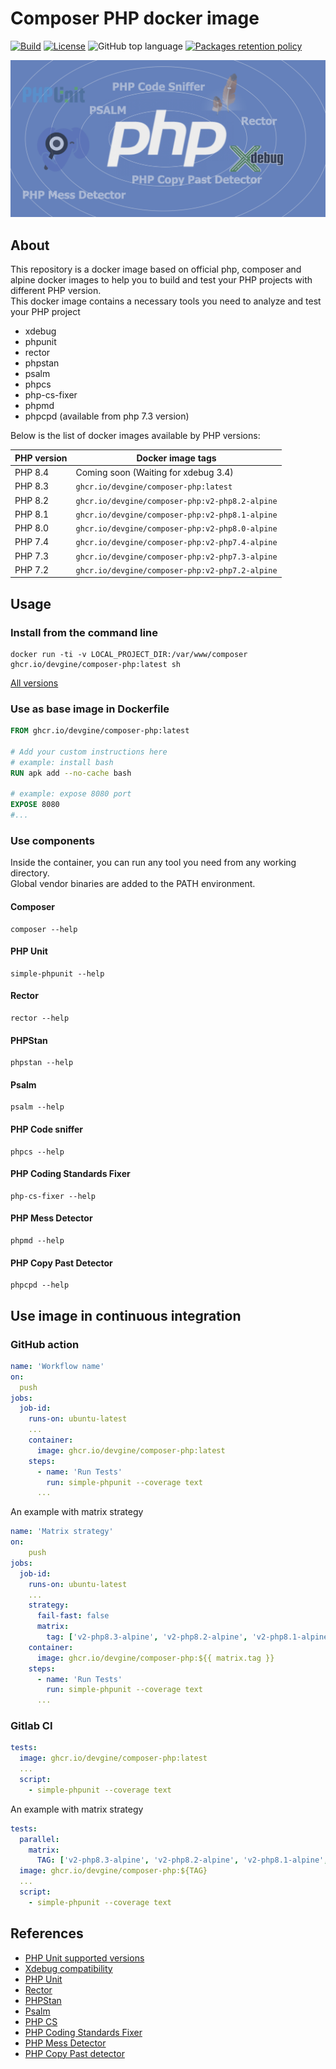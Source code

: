 # Composer PHP docker image
[![Build](https://github.com/devgine/composer-php/actions/workflows/build.yaml/badge.svg?branch=main)](https://github.com/devgine/composer-php/actions/workflows/build.yaml)
[![License](https://img.shields.io/github/license/devgine/composer-php)](https://github.com/devgine/composer-php/blob/main/LICENSE)
![GitHub top language](https://img.shields.io/github/languages/top/devgine/composer-php)
[![Packages retention policy](https://github.com/devgine/composer-php/actions/workflows/packages-retention-policy.yaml/badge.svg?branch=main)](https://github.com/devgine/composer-php/actions/workflows/packages-retention-policy.yaml)

![cover.png](.readme/images/cover.png)

## About
This repository is a docker image based on official php, composer and alpine docker images to help you to build and test your PHP projects with different PHP version.<br>
This docker image contains a necessary tools you need to analyze and test your PHP project
* xdebug
* phpunit
* rector
* phpstan
* psalm
* phpcs
* php-cs-fixer
* phpmd
* phpcpd (available from php 7.3 version)

Below is the list of docker images available by PHP versions:

| PHP version | Docker image tags                               |
|-------------|-------------------------------------------------|
| PHP 8.4     | Coming soon (Waiting for xdebug 3.4)            |
| PHP 8.3     | `ghcr.io/devgine/composer-php:latest`           |
| PHP 8.2     | `ghcr.io/devgine/composer-php:v2-php8.2-alpine` |
| PHP 8.1     | `ghcr.io/devgine/composer-php:v2-php8.1-alpine` |
| PHP 8.0     | `ghcr.io/devgine/composer-php:v2-php8.0-alpine` |
| PHP 7.4     | `ghcr.io/devgine/composer-php:v2-php7.4-alpine` |
| PHP 7.3     | `ghcr.io/devgine/composer-php:v2-php7.3-alpine` |
| PHP 7.2     | `ghcr.io/devgine/composer-php:v2-php7.2-alpine` |


## Usage
### Install from the command line
```shell
docker run -ti -v LOCAL_PROJECT_DIR:/var/www/composer ghcr.io/devgine/composer-php:latest sh
```
[All versions](https://github.com/devgine/composer-php/pkgs/container/composer-php/versions)
### Use as base image in Dockerfile
```dockerfile
FROM ghcr.io/devgine/composer-php:latest

# Add your custom instructions here
# example: install bash
RUN apk add --no-cache bash

# example: expose 8080 port
EXPOSE 8080
#...
```

### Use components
Inside the container, you can run any tool you need from any working directory.<br>
Global vendor binaries are added to the PATH environment.

#### Composer
```shell
composer --help
```
#### PHP Unit
```shell
simple-phpunit --help
```
#### Rector
```shell
rector --help
```
#### PHPStan
```shell
phpstan --help
```
#### Psalm
```shell
psalm --help
```
#### PHP Code sniffer
```shell
phpcs --help
```
#### PHP Coding Standards Fixer
```shell
php-cs-fixer --help
```
#### PHP Mess Detector
```shell
phpmd --help
```
#### PHP Copy Past Detector
```shell
phpcpd --help
```

## Use image in continuous integration
### GitHub action
```yaml
name: 'Workflow name'
on:
  push
jobs:
  job-id:
    runs-on: ubuntu-latest
    ...
    container:
      image: ghcr.io/devgine/composer-php:latest
    steps:
      - name: 'Run Tests'
        run: simple-phpunit --coverage text
      ...
```

An example with matrix strategy
```yaml
name: 'Matrix strategy'
on:
    push
jobs:
  job-id:
    runs-on: ubuntu-latest
    ...
    strategy:
      fail-fast: false
      matrix:
        tag: ['v2-php8.3-alpine', 'v2-php8.2-alpine', 'v2-php8.1-alpine', 'v2-php8.0-alpine', 'v2-php7.4-alpine']
    container:
      image: ghcr.io/devgine/composer-php:${{ matrix.tag }}
    steps:
      - name: 'Run Tests'
        run: simple-phpunit --coverage text
      ...
```

### Gitlab CI
```yaml
tests:
  image: ghcr.io/devgine/composer-php:latest
  ...
  script:
    - simple-phpunit --coverage text
```

An example with matrix strategy
```yaml
tests:
  parallel:
    matrix:
      TAG: ['v2-php8.3-alpine', 'v2-php8.2-alpine', 'v2-php8.1-alpine', 'v2-php8.0-alpine', 'v2-php7.4-alpine']
  image: ghcr.io/devgine/composer-php:${TAG}
  ...
  script:
    - simple-phpunit --coverage text
```

## References
* [PHP Unit supported versions](https://phpunit.de/supported-versions.html)
* [Xdebug compatibility](https://xdebug.org/docs/compat)
* [PHP Unit](https://symfony.com/doc/current/components/phpunit_bridge.html)
* [Rector](https://packagist.org/packages/rector/rector)
* [PHPStan](https://phpstan.org/)
* [Psalm](https://psalm.dev/docs/)
* [PHP CS](https://github.com/squizlabs/PHP_CodeSniffer/wiki)
* [PHP Coding Standards Fixer](https://cs.symfony.com/)
* [PHP Mess Detector](https://phpmd.org/)
* [PHP Copy Past detector](https://github.com/sebastianbergmann/phpcpd)
